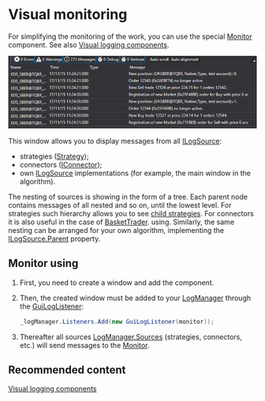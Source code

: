# Visual monitoring

For simplifying the monitoring of the work, you can use the special [Monitor](xref:StockSharp.Xaml.Monitor) component. See also [Visual logging components](../graphical_user_interface/logging.md). 

![GUI LogControl](../../../images/gui_logcontrol.png)

This window allows you to display messages from all [ILogSource](xref:StockSharp.Logging.ILogSource): 

- strategies ([Strategy](xref:StockSharp.Algo.Strategies.Strategy));
- connectors ([IConnector](xref:StockSharp.BusinessEntities.IConnector));
- own [ILogSource](xref:StockSharp.Logging.ILogSource) implementations (for example, the main window in the algorithm).

The nesting of sources is showing in the form of a tree. Each parent node contains messages of all nested and so on, until the lowest level. For strategies such hierarchy allows you to see [child strategies](../strategies/child_strategies.md). For connectors it is also useful in the case of [BasketTrader](../connectors.md). using. Similarly, the same nesting can be arranged for your own algorithm, implementing the [ILogSource.Parent](xref:StockSharp.Logging.ILogSource.Parent) property. 

## Monitor using

1. First, you need to create a window and add the component.
2. Then, the created window must be added to your [LogManager](xref:StockSharp.Logging.LogManager) through the [GuiLogListener](xref:StockSharp.Xaml.GuiLogListener):

   ```cs
   _logManager.Listeners.Add(new GuiLogListener(monitor));
   ```
3. Thereafter all sources [LogManager.Sources](xref:StockSharp.Logging.LogManager.Sources) (strategies, connectors, etc.) will send messages to the [Monitor](xref:StockSharp.Xaml.Monitor).

## Recommended content

[Visual logging components](../graphical_user_interface/logging.md)
